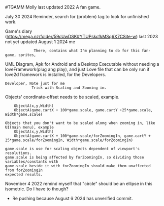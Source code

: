 #TGAMM Molly
last updated 2022
A fan game.

July 30 2024  Reminder, search for (problem) tag to look for unfinished work.

Game's diary (https://mega.nz/folder/59cUwDSK#YTUPskcfkMSq6X7CSite-w)    last 2023
                        not yet updated August 1 2024 me

                 There, contains what I'm planning to do for this fan-game, sprites,
  UML Diagram, Apk for Android and a Desktop Executable without needing a 
  loveFramework(plug ang play), and just Love file that can be only run if love2d framework
  is installed, for the Developers.


    Developer, Note just for me
                Trick with Scaling and Zooming in.
Objects' coordinate-offset needs to be scaled, example.
```
    ObjectA(x,y,Width)
    ObjectA(game.cartX + 100*game.scale, game.cartY +25*game.scale, Width*game.scale)

Objects that you don't want to be scaled along when zooming in, like UI(main menu), example
    ObjectA(x,y,Width)
    ObjectA(game.cartX + 100*game.scale/forZoomingIn, game.cartY + 25*game.scale/forZoomingIn, Width*game.scale/forZoomingIn)
```
    game.scale is use for scaling objects dependent of viewport's resolutions.
    game.scale is being affected by forZoomingIn, so dividing those variables/constants with
    game.scale beside it with forZoomingIn should make them unaffected from forZoomingIn
    expected results.

November 4 2022  remind myself that "circle" should be an ellipse in this isometric.
                  Do I have to though?

+ Re pushing  because August 6 2024 has unverified commit.

